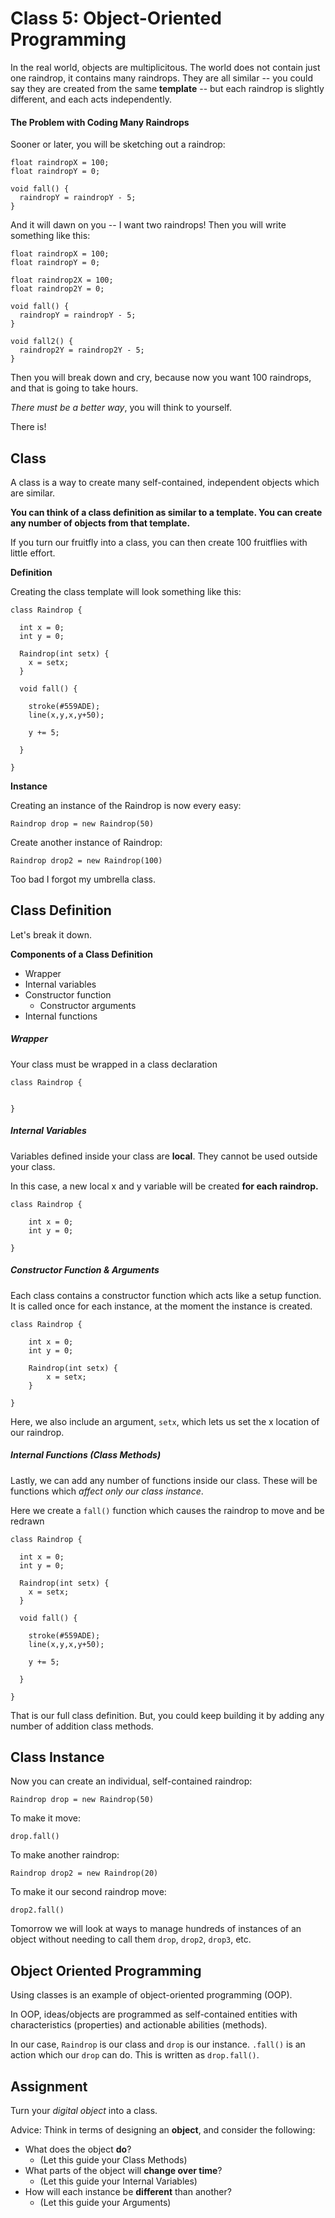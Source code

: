 # Class 5: Object-Oriented Programming

In the real world, objects are multiplicitous. The world does not contain just one raindrop, it contains many raindrops. They are all similar -- you could say they are created from the same **template** -- but each raindrop is slightly different, and each acts independently.

#### The Problem with Coding Many Raindrops

Sooner or later, you will be sketching out a raindrop:

```
float raindropX = 100;
float raindropY = 0;

void fall() {
  raindropY = raindropY - 5;
}

```

And it will dawn on you -- I want two raindrops! Then you will write something like this:

```
float raindropX = 100;
float raindropY = 0;

float raindrop2X = 100;
float raindrop2Y = 0;

void fall() {
  raindropY = raindropY - 5;
}

void fall2() {
  raindrop2Y = raindrop2Y - 5;
}

```

Then you will break down and cry, because now you want 100 raindrops, and that is going to take hours.

*There must be a better way*, you will think to yourself. 

There is!


## Class

A class is a way to create many self-contained, independent objects which are similar.

**You can think of a class definition as similar to a template. You can create any number of objects from that template.**

If you turn our fruitfly into a class, you can then create 100 fruitflies with little effort.

**Definition**

Creating the class template will look something like this:

```
class Raindrop {
  
  int x = 0;
  int y = 0;
  
  Raindrop(int setx) {
    x = setx;
  }
  
  void fall() {
  
    stroke(#559ADE);
    line(x,y,x,y+50);
    
    y += 5;
     
  }
  
}

```

**Instance**

Creating an instance of the Raindrop is now every easy:

```
Raindrop drop = new Raindrop(50)
```

Create another instance of Raindrop:

```
Raindrop drop2 = new Raindrop(100)
```

Too bad I forgot my umbrella class.

## Class Definition

Let's break it down.

**Components of a Class Definition**

- Wrapper
- Internal variables
- Constructor function
	- Constructor arguments
- Internal functions

##### Wrapper

Your class must be wrapped in a class declaration

```
class Raindrop {


}

```

##### Internal Variables

Variables defined inside your class are **local**. They cannot be used outside your class.  

In this case, a new local x and y variable will be created **for each raindrop.**

```
class Raindrop {

	int x = 0;
    int y = 0;

}

```



##### Constructor Function & Arguments

Each class contains a constructor function which acts like a setup function. It is called once for each instance, at the moment the instance is created.

```
class Raindrop {

	int x = 0;
    int y = 0;

	Raindrop(int setx) {
   		x = setx;
  	}
  	
}

```

Here, we also include an argument, `setx`, which lets us set the x location of our raindrop.

##### Internal Functions (Class Methods)

Lastly, we can add any number of functions inside our class. These will be functions which *affect only our class instance*.

Here we create a `fall()` function which causes the raindrop to move and be redrawn


```
class Raindrop {
  
  int x = 0;
  int y = 0;
  
  Raindrop(int setx) {
    x = setx;
  }
  
  void fall() {
  
    stroke(#559ADE);
    line(x,y,x,y+50);
    
    y += 5;
     
  }
  
}

```

That is our full class definition. But, you could keep building it by adding any number of addition class methods.


## Class Instance

Now you can create an individual, self-contained raindrop:

```
Raindrop drop = new Raindrop(50)
```

To make it move:

```
drop.fall()
```

To make another raindrop:

```
Raindrop drop2 = new Raindrop(20)
```

To make it our second raindrop move:

```
drop2.fall()
```

Tomorrow we will look at ways to manage hundreds of instances of an object without needing to call them `drop`, `drop2`, `drop3`, etc.

## Object Oriented Programming

Using classes is an example of object-oriented programming (OOP).

In OOP, ideas/objects are programmed as self-contained entities with characteristics (properties) and actionable abilities (methods). 

In our case, `Raindrop` is our class and `drop` is our instance. `.fall()` is an action which our `drop` can do. This is written as `drop.fall()`.



## Assignment

Turn your *digital object* into a class.

Advice: Think in terms of designing an **object**, and consider the following:

- What does the object **do**? 
	- (Let this guide your Class Methods)
- What parts of the object will **change over time**?
	- (Let this guide your Internal Variables) 
- How will each instance be **different** than another? 
	- (Let this guide your Arguments)





